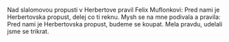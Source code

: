 <!-- dcterms:identifier = riderweblog#81 -->
<!-- dcterms:title = Za Boha, vlast a Klause, kdyz uz nemame kralovnu -->
<!-- np9:categoryId = 2 -->
<!-- x4w:category = Lidé a jiná zvěř -->
<!-- np9:authorId = 1 -->
<!-- np9:authorEmail = michal.valasek@altairis.cz -->
<!-- dcterms:creator = Michal Altair Valášek -->
<!-- dcterms:created = 2003-08-15T14:34:11+02:00 -->
<!-- dcterms:date = 2003-08-15T14:34:11+02:00 -->

Nad slalomovou propusti v Herbertove pravil Felix Muflonkovi: Pred nami je Herbertovska propust, delej co ti reknu. Mysh se na mne podivala a pravila: Pred nami je Herbertovska propust, budeme se koupat. Mela pravdu, udelali jsme se trikrat.